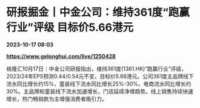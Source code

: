 # 研报掘金丨中金公司：维持361度“跑赢行业”评级 目标价5.66港元

**2023-10-17 08:03**

**https://www.gelonghui.com/live/1250428**

格隆汇10月17日｜中金公司研报指出，维持361度(1361.HK)“跑赢行业”评级，2023/24年EPS预测0.44/0.54元不变，目标价5.66港元。公司361度主品牌线下流水同比增长约15%，童装线下流水同比增长25%-30%，电商流水同比增长约30%。主品牌和童装线下流水加速增长，门店延续净增趋势。线上销售持续快速增长，热门畅销款为主增强消费者吸引力。